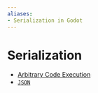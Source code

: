 ```yaml
---
aliases:
- Serialization in Godot
---
```


# Serialization

- [Arbitrary Code Execution](godot-serialize-arbitrary-code-execution.md)
- [`JSON`](godot-json.md)
